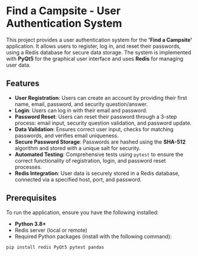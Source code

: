 # Find a Campsite - User Authentication System

This project provides a user authentication system for the **'Find a Campsite'** application. It allows users to register, log in, and reset their passwords, using a Redis database for secure data storage. The system is implemented with **PyQt5** for the graphical user interface and uses **Redis** for managing user data.

## Features

- **User Registration**: Users can create an account by providing their first name, email, password, and security question/answer.
- **Login**: Users can log in with their email and password.
- **Password Reset**: Users can reset their password through a 3-step process: email input, security question validation, and password update.
- **Data Validation**: Ensures correct user input, checks for matching passwords, and verifies email uniqueness.
- **Secure Password Storage**: Passwords are hashed using the **SHA-512** algorithm and stored with a unique salt for security.
- **Automated Testing**: Comprehensive tests using `pytest` to ensure the correct functionality of registration, login, and password reset processes.
- **Redis Integration**: User data is securely stored in a Redis database, connected via a specified host, port, and password.

## Prerequisites

To run the application, ensure you have the following installed:

- **Python 3.8+**
- Redis server (local or remote)
- Required Python packages (install with the following command):

```bash
pip install redis PyQt5 pytest pandas
